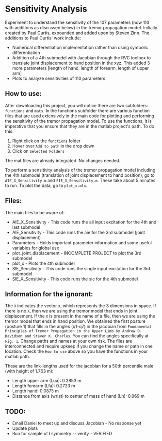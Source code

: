 Sensitivity Analysis
====================

Experiment to understand the sensitivity of the 107 parameters (now 110 with additions as discussed below) in the tremor propagation model. 
Initially created by Paul Curtis, expounded and added upon by Steven Zinn. The additions to Paul Curtis' work include:
* Numerical differentiation implementation rather than using symbolic differentiation
* Addition of a 4th submodel with Jacobian through the RVC toolbox to translate joint displacement to hand position in the xyz. This added 3 more parameters [length of hand, length of forearm, length of upper arm]
* Plots to analyze sensitivities of 110 parameters

How to use:
-----------
After downloading this project, you will notice there are two subfolders: `functions` and `mats`. In the functions subfolder there are various 
function files that are used extensively in the main code for plotting and performing the sensitivity of the tremor propagation model. To use 
the functions, it is imperative that you ensure that they are in the matlab project's path. To do this:
1. Right click on the `functions` folder
2. Hover over `Add to path` in the drop down
3. Click on `Selected Folders`

The mat files are already integrated. No changes needed.

To perform a sensitivity analysis of the tremor propagation model including the 4th submodel (translation of joint displacement to hand position), go to `AIE_X_Sensitivity.m` 
and `SIE_X_Sensitivity.m`. These take about 5 minutes to run. To plot the data, go to `plot_x.mlx`. 

Files:
------
The main files to be aware of:
* AIE_X_Sensitivity - This code runs the all input excitation for the 4th and last submodel
* AIE_Sensitivity - This code runs the aie for the 3rd submodel (joint displacement)
* Parameters - Holds important parameter information and some useful variables for global use
* plot_joint_displacement - INCOMPLETE PROJECT to plot the 3rd submodel
* plot_x - Plots the 4th submodel
* SIE_Sensitivity - This code runs the single input excitation for the 3rd submodel
* SIE_X_Sensitivity - This code runs the sie for the 4th submodel

Information for the ignorant:
-----------------------------
The `X` indicates the vector x, which represents the 3 dimensions in space. If there is no `X`, then we are using the tremor model that ends in joint displacement. 
If the `X` is present in the name of a file, then we are using the tremor model that ends in hand position. We obtained the first posture (posture 1) that fills in the
angles (q1-q7) in the jacobian from `Fundamental Principles of Tremor Propagation in the Upper Limb by Andrew D. Davidson and Steven K. Charles`. You can find the angles
specifically at `Fig. 1`. Change paths and names at your own risk. The files are interconnected and require upkeep if you change the name or path in one location. 
Check the `How to use` above so you have the functions in your matlab path.

These are the link-lengths used for the jacobian for a 50th percentile male (with height of 1.763 m):
- Length upper arm (Lua): 0.2853 m
- Length forearm (Lfa): 0.2723 m
- Length hand: 0.0873 m
- Distance from axis (wrist) to center of mass of hand (Lh): 0.069 m

TODO:
-----
* Email Daniel to meet up and discuss Jacobian - No response yet
* Update plots
* Run for sample of I symmetry -- verify - VERIFIED
